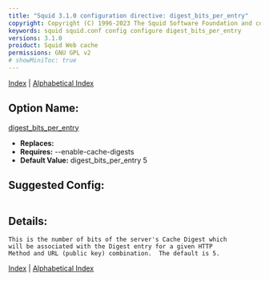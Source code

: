 ```yaml
---
title: "Squid 3.1.0 configuration directive: digest_bits_per_entry"
copyright: Copyright (C) 1996-2023 The Squid Software Foundation and contributors
keywords: squid squid.conf config configure digest_bits_per_entry
versions: 3.1.0
proiduct: Squid Web cache
permissions: GNU GPL v2
# showMiniToc: true
---
```

[Index](index#toc_digest_bits_per_entry) | [Alphabetical Index](index_all#toc_digest_bits_per_entry)

## Option Name:
[digest_bits_per_entry](#digest_bits_per_entry)
 * **Replaces:** 
 * **Requires:** --enable-cache-digests
 * **Default Value:** digest_bits_per_entry 5


## Suggested Config:
```plaintext

```

## Details:

	This is the number of bits of the server's Cache Digest which
	will be associated with the Digest entry for a given HTTP
	Method and URL (public key) combination.  The default is 5.



[Index](index#toc_digest_bits_per_entry) | [Alphabetical Index](index_all#toc_digest_bits_per_entry)


